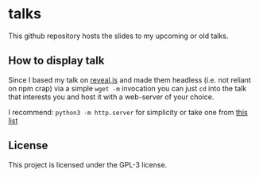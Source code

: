 # talks

This github repository hosts the slides to my upcoming or old talks.

## How to display talk

Since I based my talk on [reveal.js](https://revealjs.com/) and made them headless (i.e. not reliant on npm crap) via a simple `wget -m` invocation you can just `cd` into the talk that interests you and host it with a web-server of your choice.

I recommend: ```python3 -m http.server``` for simplicity or take one from [this list](https://gist.github.com/4thel00z/cab7ea7f4392d2b5631a31797a8479d8)

## License

This project is licensed under the GPL-3 license.
